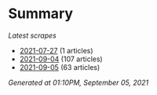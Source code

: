 # Summary
*Latest scrapes*
* [2021-07-27](https://github.com/nuuuwan/news_lk/blob/data/news_lk.2021-07-27.json) (1 articles)
* [2021-09-04](https://github.com/nuuuwan/news_lk/blob/data/news_lk.2021-09-04.json) (107 articles)
* [2021-09-05](https://github.com/nuuuwan/news_lk/blob/data/news_lk.2021-09-05.json) (63 articles)

*Generated at 01:10PM, September 05, 2021*